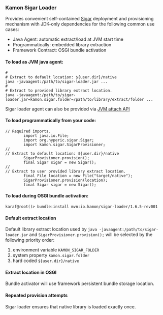 
### Kamon Sigar Loader

Provides convenient self-contained [Sigar](https://github.com/hyperic/sigar) 
deployment and provisioning mechanism with JDK-only dependencies
for the following common use cases:
* Java Agent: automatic extract/load at JVM start time
* Programmatically: embedded library extraction
* Framework Contract: OSGI bundle activation

#### To load as JVM java agent:
```
#
# Extract to default location: ${user.dir}/native
java -javaagent:/path/to/sigar-loader.jar ...
#
# Extract to provided library extract location.
java -javaagent:/path/to/sigar-loader.jar=kamon.sigar.folder=/path/to/library/extract/folder ...
```
Sigar loader agent can also be provided via
[JVM attach API](https://docs.oracle.com/javase/7/docs/jdk/api/attach/spec/com/sun/tools/attach/VirtualMachine.html)

#### To load programmatically from your code:
```
// Required imports.
		import java.io.File;
		import org.hyperic.sigar.Sigar;
		import kamon.sigar.SigarProvisioner;
//
// Extract to default location: ${user.dir}/native 
		SigarProvisioner.provision();
		final Sigar sigar = new Sigar();
//
// Extract to user provided library extract location.
		final File location = new File("target/native");
		SigarProvisioner.provision(location);
		final Sigar sigar = new Sigar();
```

#### To load during OSGI bundle activation:
```
karaf@root()> bundle:install mvn:io.kamon/sigar-loader/1.6.5-rev001
```

#### Default extract location

Default library extract location used 
by ```java -javaagent:/path/to/sigar-loader.jar``` 
and ```SigarProvisioner.provision();```
will be selected by the following priority order:
  1. environment variable ```KAMON_SIGAR_FOLDER```
  2. system property ```kamon.sigar.folder```
  3. hard coded ```${user.dir}/native```

#### Extract location in OSGI

Bundle activator will use framework persistent bundle storage location.

#### Repeated provision attempts

Sigar loader ensures that native library is loaded exactly once.
